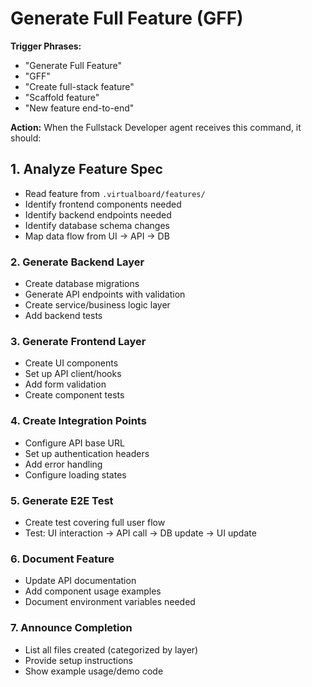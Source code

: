 # Generate Full Feature (GFF)

**Trigger Phrases:**
- "Generate Full Feature"
- "GFF"
- "Create full-stack feature"
- "Scaffold feature"
- "New feature end-to-end"

**Action:**
When the Fullstack Developer agent receives this command, it should:

## 1. Analyze Feature Spec
- Read feature from `.virtualboard/features/`
- Identify frontend components needed
- Identify backend endpoints needed
- Identify database schema changes
- Map data flow from UI → API → DB

### 2. Generate Backend Layer
- Create database migrations
- Generate API endpoints with validation
- Create service/business logic layer
- Add backend tests

### 3. Generate Frontend Layer
- Create UI components
- Set up API client/hooks
- Add form validation
- Create component tests

### 4. Create Integration Points
- Configure API base URL
- Set up authentication headers
- Add error handling
- Configure loading states

### 5. Generate E2E Test
- Create test covering full user flow
- Test: UI interaction → API call → DB update → UI update

### 6. Document Feature
- Update API documentation
- Add component usage examples
- Document environment variables needed

### 7. Announce Completion
- List all files created (categorized by layer)
- Provide setup instructions
- Show example usage/demo code
